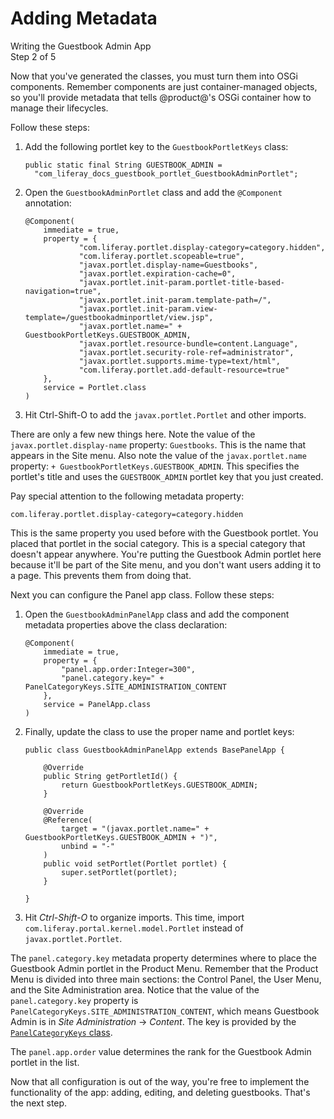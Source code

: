 # Adding Metadata

<div class="learn-path-step">
    <p>Writing the Guestbook Admin App<br>Step 2 of 5</p>
</div>

Now that you've generated the classes, you must turn them into OSGi components.
Remember components are just container-managed objects, so you'll provide
metadata that tells @product@'s OSGi container how to manage their lifecycles. 

Follow these steps:

1.  Add the following portlet key to the `GuestbookPortletKeys` class:

        public static final String GUESTBOOK_ADMIN =
          "com_liferay_docs_guestbook_portlet_GuestbookAdminPortlet";

2.  Open the `GuestbookAdminPortlet` class and add the `@Component` annotation:

        @Component(
            immediate = true,
            property = {
                    "com.liferay.portlet.display-category=category.hidden",
                    "com.liferay.portlet.scopeable=true",
                    "javax.portlet.display-name=Guestbooks",
                    "javax.portlet.expiration-cache=0",
                    "javax.portlet.init-param.portlet-title-based-navigation=true",
                    "javax.portlet.init-param.template-path=/",
                    "javax.portlet.init-param.view-template=/guestbookadminportlet/view.jsp",
                    "javax.portlet.name=" + GuestbookPortletKeys.GUESTBOOK_ADMIN,
                    "javax.portlet.resource-bundle=content.Language",
                    "javax.portlet.security-role-ref=administrator",
                    "javax.portlet.supports.mime-type=text/html",
                    "com.liferay.portlet.add-default-resource=true"
            },
            service = Portlet.class
        )

3.  Hit Ctrl-Shift-O to add the `javax.portlet.Portlet` and other imports. 

There are only a few new things here. Note the value of the
`javax.portlet.display-name` property: `Guestbooks`. This is the name that
appears in the Site menu. Also note the value of the `javax.portlet.name`
property: `+ GuestbookPortletKeys.GUESTBOOK_ADMIN`. This specifies the portlet's
title and uses the `GUESTBOOK_ADMIN` portlet key that you just created.

Pay special attention to the following metadata property:

    com.liferay.portlet.display-category=category.hidden

This is the same property you used before with the Guestbook portlet. You placed
that portlet in the social category. This is a special category that doesn't
appear anywhere. You're putting the Guestbook Admin portlet here because it'll
be part of the Site menu, and you don't want users adding it to a page. This
prevents them from doing that. 

Next you can configure the Panel app class. Follow these steps:

1.  Open the `GuestbookAdminPanelApp` class and add the component metadata
    properties above the class declaration:

        @Component(
            immediate = true,
            property = {
                "panel.app.order:Integer=300",
                "panel.category.key=" + PanelCategoryKeys.SITE_ADMINISTRATION_CONTENT
            },
            service = PanelApp.class
        )

2.  Finally, update the class to use the proper name and portlet keys:

        public class GuestbookAdminPanelApp extends BasePanelApp {

            @Override
            public String getPortletId() {
                return GuestbookPortletKeys.GUESTBOOK_ADMIN;
            }

            @Override
            @Reference(
                target = "(javax.portlet.name=" + GuestbookPortletKeys.GUESTBOOK_ADMIN + ")",
                unbind = "-"
            )
            public void setPortlet(Portlet portlet) {
                super.setPortlet(portlet);
            }

        }

3.  Hit *Ctrl-Shift-O* to organize imports. This time, import
    `com.liferay.portal.kernel.model.Portlet` instead of
    `javax.portlet.Portlet`. 

The `panel.category.key` metadata property determines where to place the
Guestbook Admin portlet in the Product Menu. Remember that the Product Menu is
divided into three main sections: the Control Panel, the User Menu, and the Site
Administration area. Notice that the value of the `panel.category.key` property
is `PanelCategoryKeys.SITE_ADMINISTRATION_CONTENT`, which means Guestbook Admin
is in *Site Administration* &rarr; *Content*. The key is provided by the 
[`PanelCategoryKeys` class](https://github.com/liferay/liferay-portal/blob/7.0.x/modules/apps/web-experience/application-list/application-list-api/src/main/java/com/liferay/application/list/constants/PanelCategoryKeys.java).

The `panel.app.order` value determines the rank for the Guestbook Admin portlet 
in the list. 

Now that all configuration is out of the way, you're free to implement the
functionality of the app: adding, editing, and deleting guestbooks. That's the
next step. 

